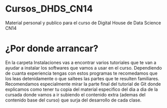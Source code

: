 # Cursos_DHDS_CN14
Material personal y publico para el curso de Digital House de Data Science CN14

# ¿Por donde arrancar?

En la carpeta Instalaciones vas a encontrar varios tutoriales que te van a ayudar a instalar los softwares que vamos a usar en el curso. Dependiendo de cuanta experiencia tengas con estos programas te recomedamos que los leas detenidamente o que saltees las partes que te resulten familiares. Recomendamos especialmente mirar la parte final del tutorial de Git donde explicamos como tener tu copia del material especifico del dia a dia de la cursada donde vamos a ir subiendo el contenido extra (ademas del contenido base del curso) que surja del desarrollo de cada clase. 

